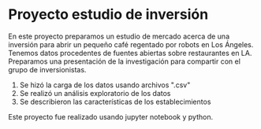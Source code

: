 # Proyecto estudio de inversión

En este proyecto preparamos un estudio de mercado acerca de una inversión para abrir un pequeño café regentado por robots en Los Ángeles. Tenemos datos procedentes de fuentes abiertas sobre restaurantes en LA.
Preparamos una presentación de la investigación para compartir con el grupo de inversionistas.

1. Se hizó la carga de los datos usando archivos ".csv"
2. Se realizó un análisis exploratorio de los datos
3. Se describieron las características de los establecimientos

Este proyecto fue realizado usando jupyter notebook y python.